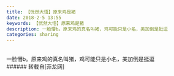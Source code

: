```yaml
---
title: 【恍然大悟】原来鸡是猪
date: 2018-2-5 13:55
keywords: 【恍然大悟】原来鸡是猪
description: 一脸懵b。原来鸡的真名叫猪，鸡可能只是小名，美加倒是挺逗
categories: sharing
---
```

<td class="t_f" id="postmessage_1133936">

<br/>
<img alt="" border="0" class="zoom" data-cf-modified-31a8a789f72a1534e3557637-="" file="http://www.flw.ph/data/appbyme/upload/image/201802/05/iitFK9JGhsO6.jpg" id="aimg_x3eOo" lazyloadthumb="1" onclick="" onmouseover="" src="http://www.flw.ph/data/appbyme/upload/image/201802/05/iitFK9JGhsO6.jpg"/><br/>
一脸懵b。原来鸡的真名叫猪，鸡可能只是小名，美加倒是挺逗<br/>
</td>
###### 转载自[菲龙网]